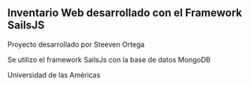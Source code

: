 ## Inventario Web desarrollado con el Framework SailsJS

Proyecto desarrollado por Steeven Ortega <br>

Se utilizo el framework SailsJs con la base de datos MongoDB <br>

Universidad de las Américas


